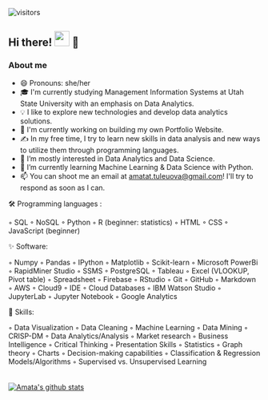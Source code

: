 ![visitors](https://visitor-badge.glitch.me/badge?page_id=79080402)
<br>

##  Hi there! <img src="https://raw.githubusercontent.com/MartinHeinz/MartinHeinz/master/wave.gif" width="30px"> :woman: <br>

### About me 
- :smile: Pronouns: she/her
-  🎓 I'm currently studying Management Information Systems at Utah State University with an emphasis on Data Analytics.
- 💡  I like to explore new technologies and develop data analytics solutions.
- :telescope: I'm currently working on building my own Portfolio Website.
- ✍️  In my free time, I try to learn new skills in data analysis and new ways to utilize them through programming languages.
- 👀 I’m mostly interested in Data Analytics and Data Science.
- 🌱 I’m currently learning Machine Learning & Data Science with Python.
- 📫 You can shoot me an email at amatat.tuleuova@gmail.com! I'll try to respond as soon as I can.

🛠  Programming languages : 
<br>

&#9702; SQL &#9702; NoSQL &#9702; Python &#9702; R (beginner: statistics) &#9702; HTML &#9702; CSS &#9702; JavaScript (beginner)
<br>

:sparkles: Software: <br>

[](https://img.shields.io/badge/<WORD_ON_LEFT>-<WORD_ON_RIGHT>-informational?style=flat&logo=data:image/svg%2bxml;base64,<BASE64_DATA>)
&#9702; Numpy &#9702; Pandas &#9702; IPython &#9702; Matplotlib &#9702; Scikit-learn &#9702; Microsoft PowerBi &#9702; RapidMiner Studio &#9702; SSMS &#9702; PostgreSQL &#9702; Tableau &#9702; Excel (VLOOKUP, Pivot table) &#9702; Spreadsheet &#9702; Firebase
&#9702; RStudio &#9702; Git &#9702; GitHub &#9702; Markdown &#9702; AWS &#9702; Cloud9 &#9702; IDE &#9702; Cloud Databases &#9702; IBM Watson Studio &#9702; JupyterLab &#9702; Jupyter Notebook &#9702; Google Analytics

:juggling_person: Skills: <br>

&#9702; Data Visualization &#9702; Data Cleaning &#9702; Machine Learning &#9702; Data Mining &#9702; CRISP-DM &#9702; Data Analytics/Analysis &#9702; Market research &#9702; Business Intelligence &#9702; Critical Thinking &#9702; Presentation Skills &#9702; Statistics &#9702; Graph theory &#9702; Charts &#9702; Decision-making capabilities &#9702; Classification & Regression Models/Algorithms &#9702; Supervised vs. Unsupervised Learning
<br> 
<br><br>
[![Amata's github stats](https://github-readme-stats.vercel.app/api?username=AmataTul)](https://github.com/anuraghazra/github-readme-stats)



